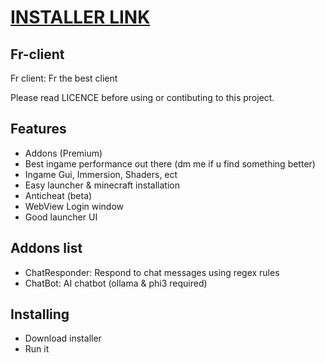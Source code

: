 # [INSTALLER LINK](https://github.com/Omena0/Fr-client/raw/main/dist/install.exe)

## Fr-client

 Fr client: Fr the best client

Please read LICENCE before using or contibuting to this project.

## Features

- Addons (Premium)
- Best ingame performance out there (dm me if u find something better)
- Ingame Gui, Immersion, Shaders, ect
- Easy launcher & minecraft installation
- Anticheat (beta)
- WebView Login window
- Good launcher UI

## Addons list

- ChatResponder: Respond to chat messages using regex rules
- ChatBot: AI chatbot (ollama & phi3 required)

## Installing

- Download installer
- Run it
